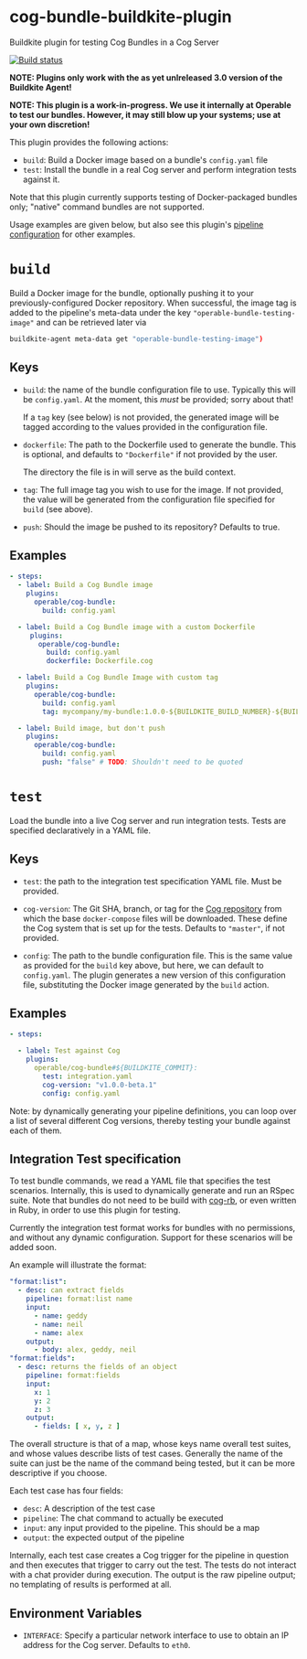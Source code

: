 # cog-bundle-buildkite-plugin
Buildkite plugin for testing Cog Bundles in a Cog Server

[![Build status](https://badge.buildkite.com/be17ba01fa3d366cea89f2f28bce33901ed8220d93943bb8a4.svg?branch=master)](https://buildkite.com/operable/cog-bundle-buildkite-plugin)

**NOTE: Plugins only work with the as yet unlreleased 3.0 version of the Buildkite Agent!**

**NOTE: This plugin is a work-in-progress. We use it internally at Operable to test our bundles. However, it may still blow up your systems; use at your own discretion!**

This plugin provides the following actions:
* `build`: Build a Docker image based on a bundle's `config.yaml` file
* `test`: Install the bundle in a real Cog server and perform integration tests against it.

Note that this plugin currently supports testing of Docker-packaged bundles only; "native" command bundles are not supported.

Usage examples are given below, but also see this plugin's [pipeline configuration](.buildkite/pipeline.sh) for other examples.

# `build`
Build a Docker image for the bundle, optionally pushing it to your previously-configured Docker repository. When successful, the image tag is added to the pipeline's meta-data under the key `"operable-bundle-testing-image"` and can be retrieved later via

```sh
buildkite-agent meta-data get "operable-bundle-testing-image")
```

## Keys
* `build`: the name of the bundle configuration file to use.
  Typically this will be `config.yaml`. At the moment, this *must* be provided; sorry about that!

  If a `tag` key (see below) is not provided, the generated image will be tagged according to the values provided in the configuration file.

* `dockerfile`: The path to the Dockerfile used to generate the bundle. This is optional, and defaults to   `"Dockerfile"` if not provided by the user.

  The directory the file is in will serve as the build context.

* `tag`: The full image tag you wish to use for the image. If not provided, the value will be generated from the configuration file specified for `build` (see above).

* `push`: Should the image be pushed to its repository? Defaults to true.

## Examples

```yaml
- steps:
  - label: Build a Cog Bundle image
    plugins:
      operable/cog-bundle:
        build: config.yaml

  - label: Build a Cog Bundle image with a custom Dockerfile
     plugins:
       operable/cog-bundle:
         build: config.yaml
         dockerfile: Dockerfile.cog

  - label: Build a Cog Bundle Image with custom tag
    plugins:
      operable/cog-bundle:
        build: config.yaml
        tag: mycompany/my-bundle:1.0.0-${BUILDKITE_BUILD_NUMBER}-${BUILDKITE_COMMIT}

  - label: Build image, but don't push
    plugins:
      operable/cog-bundle:
        build: config.yaml
        push: "false" # TODO: Shouldn't need to be quoted
```

# `test`

Load the bundle into a live Cog server and run integration tests. Tests are specified declaratively in a YAML file.

## Keys
* `test`: the path to the integration test specification YAML file. Must be provided.

* `cog-version`: The Git SHA, branch, or tag for the [Cog repository](https://github.com/operable/cog) from which the base `docker-compose` files will be downloaded. These define the Cog system that is set up for the tests. Defaults to `"master"`, if not provided.

* `config`: The path to the bundle configuration file. This is the same value as provided for the `build` key above, but here, we can default to `config.yaml`. The plugin generates a new version of this configuration file, substituting the Docker image generated by the `build` action.

## Examples

```yaml
- steps:

  - label: Test against Cog
    plugins:
      operable/cog-bundle#${BUILDKITE_COMMIT}:
        test: integration.yaml
        cog-version: "v1.0.0-beta.1"
        config: config.yaml
```

Note: by dynamically generating your pipeline definitions, you can loop over a list of several different Cog versions, thereby testing your bundle against each of them.

## Integration Test specification

To test bundle commands, we read a YAML file that specifies the test scenarios. Internally, this is used to dynamically generate and run an RSpec suite. Note that bundles do not need to be build with [cog-rb](https://github.com/operable/cog-rb), or even written in Ruby, in order to use this plugin for testing.

Currently the integration test format works for bundles with no permissions, and without any dynamic configuration. Support for these scenarios will be added soon.

An example will illustrate the format:

```yaml
"format:list":
  - desc: can extract fields
    pipeline: format:list name
    input:
      - name: geddy
      - name: neil
      - name: alex
    output:
      - body: alex, geddy, neil
"format:fields":
  - desc: returns the fields of an object
    pipeline: format:fields
    input:
      x: 1
      y: 2
      z: 3
    output:
      - fields: [ x, y, z ]
```

The overall structure is that of a map, whose keys name overall test suites, and whose values describe lists of test cases. Generally the name of the suite can just be the name of the command being tested, but it can be more descriptive if you choose.

Each test case has four fields:

* `desc`: A description of the test case
* `pipeline`: The chat command to actually be executed
* `input`: any input provided to the pipeline. This should be a map
* `output`: the expected output of the pipeline

Internally, each test case creates a Cog trigger for the pipeline in question and then executes that trigger to carry out the test. The tests do not interact with a chat provider during execution. The output is the raw pipeline output; no templating of results is performed at all.

## Environment Variables

* `INTERFACE`: Specify a particular network interface to use to obtain an IP address for the Cog server. Defaults to `eth0`.
